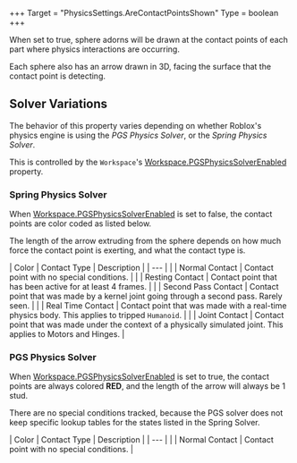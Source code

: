 +++
Target = "PhysicsSettings.AreContactPointsShown"
Type = boolean
+++

When set to true, sphere adorns will be drawn at the contact points of each part where physics interactions are occurring.Each sphere also has an arrow drawn in 3D, facing the surface that the contact point is detecting.## Solver VariationsThe behavior of this property varies depending on whether Roblox's physics engine is using the _PGS Physics Solver_, or the _Spring Physics Solver_.This is controlled by the `Workspace`'s [Workspace.PGSPhysicsSolverEnabled](https://developer.roblox.com/search#stq=PGSPhysicsSolverEnabled) property.### Spring Physics SolverWhen [Workspace.PGSPhysicsSolverEnabled](https://developer.roblox.com/search#stq=PGSPhysicsSolverEnabled) is set to false, the contact points are color coded as listed below.The length of the arrow extruding from the sphere depends on how much force the contact point is exerting, and what the contact type is.| Color | Contact Type | Description || --- ||  | Normal Contact | Contact point with no special conditions. ||  | Resting Contact | Contact point that has been active for at least 4 frames. ||  | Second Pass Contact | Contact point that was made by a kernel joint going through a second pass. Rarely seen. ||  | Real Time Contact | Contact point that was made with a real-time physics body. This applies to tripped `Humanoid`. ||  | Joint Contact | Contact point that was made under the context of a physically simulated joint. This applies to Motors and Hinges. |### PGS Physics SolverWhen [Workspace.PGSPhysicsSolverEnabled](https://developer.roblox.com/search#stq=PGSPhysicsSolverEnabled) is set to true, the contact points are always colored **RED**, and the length of the arrow will always be 1 stud.There are no special conditions tracked, because the PGS solver does not keep specific lookup tables for the states listed in the Spring Solver.| Color | Contact Type | Description || --- ||  | Normal Contact | Contact point with no special conditions. |
